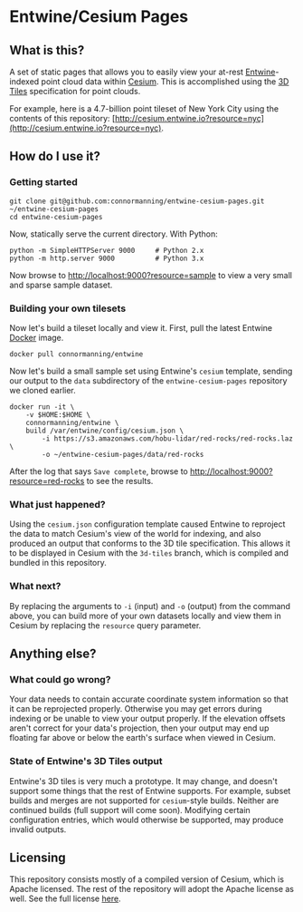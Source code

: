 # Entwine/Cesium Pages

## What is this?
A set of static pages that allows you to easily view your at-rest [Entwine](https://entwine.io)-indexed point cloud data within [Cesium](https://cesiumjs.org).  This is accomplished using the [3D Tiles](https://github.com/AnalyticalGraphicsInc/3d-tiles) specification for point clouds.

For example, here is a 4.7-billion point tileset of New York City using the contents of this repository: [http://cesium.entwine.io?resource=nyc](http://cesium.entwine.io?resource=nyc).

## How do I use it?

### Getting started
```
git clone git@github.com:connormanning/entwine-cesium-pages.git ~/entwine-cesium-pages
cd entwine-cesium-pages
```

Now, statically serve the current directory.  With Python:
```
python -m SimpleHTTPServer 9000     # Python 2.x
python -m http.server 9000          # Python 3.x
```

Now browse to [http://localhost:9000?resource=sample](http://localhost:9000?resource=sample) to view a very small and sparse sample dataset.

### Building your own tilesets
Now let's build a tileset locally and view it.  First, pull the latest Entwine [Docker](https://www.docker.com/) image.
```
docker pull connormanning/entwine
```

Now let's build a small sample set using Entwine's `cesium` template, sending our output to the `data` subdirectory of the `entwine-cesium-pages` repository we cloned earlier.

```
docker run -it \
    -v $HOME:$HOME \
    connormanning/entwine \
    build /var/entwine/config/cesium.json \
        -i https://s3.amazonaws.com/hobu-lidar/red-rocks/red-rocks.laz \
        -o ~/entwine-cesium-pages/data/red-rocks
```

After the log that says `Save complete`, browse to [http://localhost:9000?resource=red-rocks](http://localhost:9000?resource=red-rocks) to see the results.

### What just happened?
Using the `cesium.json` configuration template caused Entwine to reproject the data to match Cesium's view of the world for indexing, and also produced an output that conforms to the 3D tile specification.  This allows it to be displayed in Cesium with the `3d-tiles` branch, which is compiled and bundled in this repository.

### What next?
By replacing the arguments to `-i` (input) and `-o` (output) from the command above, you can build more of your own datasets locally and view them in Cesium by replacing the `resource` query parameter.

## Anything else?

### What could go wrong?
Your data needs to contain accurate coordinate system information so that it can be reprojected properly.  Otherwise you may get errors during indexing or be unable to view your output properly.  If the elevation offsets aren't correct for your data's projection, then your output may end up floating far above or below the earth's surface when viewed in Cesium.

### State of Entwine's 3D Tiles output
Entwine's 3D tiles is very much a prototype.  It may change, and doesn't support some things that the rest of Entwine supports.  For example, subset builds and merges are not supported for `cesium`-style builds.  Neither are continued builds (full support will come soon).  Modifying certain configuration entries, which would otherwise be supported, may produce invalid outputs.

## Licensing
This repository consists mostly of a compiled version of Cesium, which is Apache licensed.  The rest of the repository will adopt the Apache license as well.  See the full license [here](https://github.com/connormanning/entwine-cesium-pages/blob/master/LICENSE.md).
